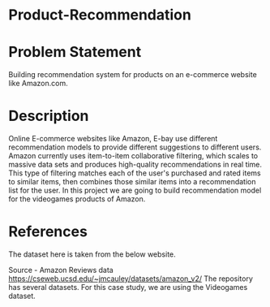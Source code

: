 # Product-Recommendation

# Problem Statement
Building recommendation system for products on an e-commerce website like Amazon.com.

# Description
Online E-commerce websites like Amazon, E-bay use different recommendation models to provide different suggestions to different users. Amazon currently uses item-to-item collaborative filtering, which scales to massive data sets and produces high-quality recommendations in real time. This type of filtering matches each of the user's purchased and rated items to similar items, then combines those similar items into a recommendation list for the user. In this project we are going to build recommendation model for the videogames products of Amazon.

# References
The dataset here is taken from the below website.

Source - Amazon Reviews data https://cseweb.ucsd.edu/~jmcauley/datasets/amazon_v2/ The repository has several datasets. For this case study, we are using the Videogames dataset.

